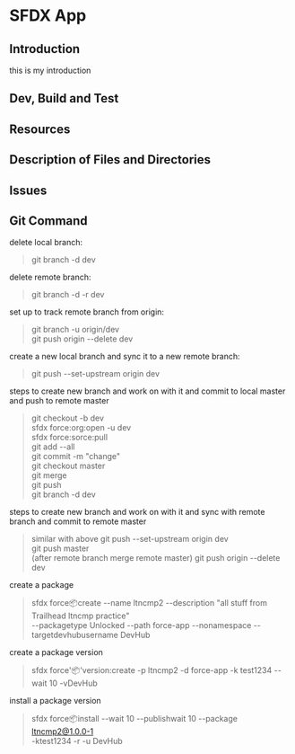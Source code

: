 # SFDX  App

## Introduction

this is my introduction

## Dev, Build and Test

## Resources

## Description of Files and Directories

## Issues

## Git Command

delete local branch:
> git branch -d dev

delete remote branch:
> git branch -d -r dev

set up to track remote branch from origin:
> git branch -u origin/dev\
> git push origin --delete dev

create a new local branch and sync it to a new remote branch:
> git push --set-upstream origin dev

steps to create new branch and work on with it and commit to local master and push to remote master
> git checkout -b dev\
> sfdx force:org:open -u dev\
> sfdx force:sorce:pull\
> git add --all\
> git commit -m "change"\
> git checkout master\
> git merge\
> git push\
> git branch -d dev

steps to create new branch and work on with it and sync with remote branch and commit to remote master
> similar with above
> git push --set-upstream origin dev\
> git push master\
> (after remote branch merge remote master) git push origin --delete dev

create a package
> sfdx force:package:create --name ltncmp2 --description "all stuff from Trailhead ltncmp practice"\
> --packagetype Unlocked --path force-app --nonamespace --targetdevhubusername DevHub

create a package version
> sfdx force':package:'version:create -p ltncmp2 -d force-app -k test1234 --wait 10 -vDevHub

install a package version
> sfdx force:package:install --wait 10 --publishwait 10 --package ltncmp2@1.0.0-1\
> -ktest1234 -r -u DevHub
